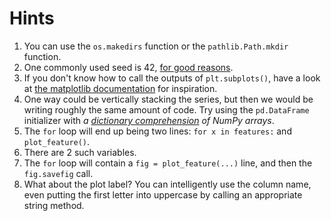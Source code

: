 # Hints

1. You can use the `os.makedirs` function or the `pathlib.Path.mkdir` function.
2. One commonly used seed is 42, [for good reasons](https://en.wikipedia.org/w/index.php?title=Phrases_from_The_Hitchhiker%27s_Guide_to_the_Galaxy#The_Answer_to_the_Ultimate_Question_of_Life,_the_Universe,_and_Everything_is_42).
3. If you don't know how to call the outputs of `plt.subplots()`, have a look at [the matplotlib documentation](https://matplotlib.org/stable/api/index.html) for inspiration.
4. One way could be vertically stacking the series, but then we would be writing roughly the same amount of code. Try using the `pd.DataFrame` initializer with _a [dictionary comprehension](https://www.freecodecamp.org/news/dictionary-comprehension-in-python-explained-with-examples/) of NumPy arrays_.
5. The `for` loop will end up being two lines: `for x in features:` and `plot_feature()`.
6. There are 2 such variables.
7. The `for` loop will contain a `fig = plot_feature(...)` line, and then the `fig.savefig` call.
8. What about the plot label? You can intelligently use the column name, even putting the first letter into uppercase by calling an appropriate string method.
